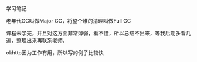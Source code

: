 学习笔记

老年代GC叫做Major GC，将整个堆的清理叫做Full GC

课程未学完，并且对这方面非常薄弱，看不懂，所以总结不出来，等我后期多看几遍，整理出来再联系老师，

okhttp因为工作有用，所以写的例子比较快